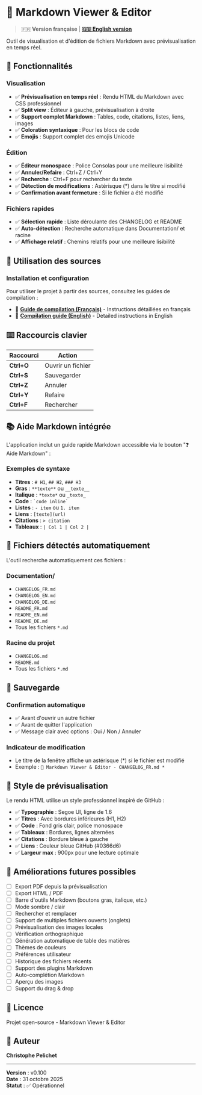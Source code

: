 # 📝 Markdown Viewer & Editor

> 🇫🇷 **Version française** | **[🇬🇧 English version](Documentation/README_EN.md)**

Outil de visualisation et d'édition de fichiers Markdown avec prévisualisation en temps réel.

## 🎯 Fonctionnalités

### Visualisation
- ✅ **Prévisualisation en temps réel** : Rendu HTML du Markdown avec CSS professionnel
- ✅ **Split view** : Éditeur à gauche, prévisualisation à droite
- ✅ **Support complet Markdown** : Tables, code, citations, listes, liens, images
- ✅ **Coloration syntaxique** : Pour les blocs de code
- ✅ **Emojis** : Support complet des emojis Unicode

### Édition
- ✅ **Éditeur monospace** : Police Consolas pour une meilleure lisibilité
- ✅ **Annuler/Refaire** : Ctrl+Z / Ctrl+Y
- ✅ **Recherche** : Ctrl+F pour rechercher du texte
- ✅ **Détection de modifications** : Astérisque (*) dans le titre si modifié
- ✅ **Confirmation avant fermeture** : Si le fichier a été modifié

### Fichiers rapides
- ✅ **Sélection rapide** : Liste déroulante des CHANGELOG et README
- ✅ **Auto-détection** : Recherche automatique dans Documentation/ et racine
- ✅ **Affichage relatif** : Chemins relatifs pour une meilleure lisibilité

## 🚀 Utilisation des sources

### Installation et configuration

Pour utiliser le projet à partir des sources, consultez les guides de compilation :

- 📘 **[Guide de compilation (Français)](Documentation/COMPILATION_FR.md)** - Instructions détaillées en français
- 📗 **[Compilation guide (English)](Documentation/COMPILATION_EN.md)** - Detailed instructions in English

## ⌨️ Raccourcis clavier

| Raccourci | Action |
|-----------|--------|
| **Ctrl+O** | Ouvrir un fichier |
| **Ctrl+S** | Sauvegarder |
| **Ctrl+Z** | Annuler |
| **Ctrl+Y** | Refaire |
| **Ctrl+F** | Rechercher |

## 📚 Aide Markdown intégrée

L'application inclut un guide rapide Markdown accessible via le bouton "❓ Aide Markdown" :

### Exemples de syntaxe
- **Titres** : `# H1`, `## H2`, `### H3`
- **Gras** : `**texte**` ou `__texte__`
- **Italique** : `*texte*` ou `_texte_`
- **Code** : `` `code inline` ``
- **Listes** : `- item` ou `1. item`
- **Liens** : `[texte](url)`
- **Citations** : `> citation`
- **Tableaux** : `| Col 1 | Col 2 |`


## 📁 Fichiers détectés automatiquement

L'outil recherche automatiquement ces fichiers :

### Documentation/
- `CHANGELOG_FR.md`
- `CHANGELOG_EN.md`
- `CHANGELOG_DE.md`
- `README_FR.md`
- `README_EN.md`
- `README_DE.md`
- Tous les fichiers `*.md`

### Racine du projet
- `CHANGELOG.md`
- `README.md`
- Tous les fichiers `*.md`

## 💾 Sauvegarde

### Confirmation automatique
- ✅ Avant d'ouvrir un autre fichier
- ✅ Avant de quitter l'application
- ✅ Message clair avec options : Oui / Non / Annuler

### Indicateur de modification
- Le titre de la fenêtre affiche un astérisque (*) si le fichier est modifié
- Exemple : `📝 Markdown Viewer & Editor - CHANGELOG_FR.md *`

## 🎨 Style de prévisualisation

Le rendu HTML utilise un style professionnel inspiré de GitHub :

- ✅ **Typographie** : Segoe UI, ligne de 1.6
- ✅ **Titres** : Avec bordures inférieures (H1, H2)
- ✅ **Code** : Fond gris clair, police monospace
- ✅ **Tableaux** : Bordures, lignes alternées
- ✅ **Citations** : Bordure bleue à gauche
- ✅ **Liens** : Couleur bleue GitHub (#0366d6)
- ✅ **Largeur max** : 900px pour une lecture optimale

## 🔮 Améliorations futures possibles

- [ ] Export PDF depuis la prévisualisation
- [ ] Export HTML / PDF
- [ ] Barre d'outils Markdown (boutons gras, italique, etc.)
- [ ] Mode sombre / clair
- [ ] Rechercher et remplacer
- [ ] Support de multiples fichiers ouverts (onglets)
- [ ] Prévisualisation des images locales
- [ ] Vérification orthographique
- [ ] Génération automatique de table des matières
- [ ] Thèmes de couleurs
- [ ] Préférences utilisateur
- [ ] Historique des fichiers récents
- [ ] Support des plugins Markdown
- [ ] Auto-complétion Markdown
- [ ] Aperçu des images
- [ ] Support du drag & drop

## 📄 Licence

Projet open-source - Markdown Viewer & Editor

## 👤 Auteur

**Christophe Pelichet**

---

**Version** : v0.100  
**Date** : 31 octobre 2025  
**Statut** : ✅ Opérationnel
